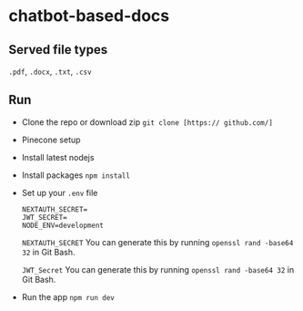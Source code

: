# chatbot-based-docs

## Served file types
  `.pdf`, `.docx`, `.txt`, `.csv`

## Run
- Clone the repo or download zip
    `git clone [https:// github.com/]`
- Pinecone setup
- Install latest nodejs
- Install packages
    `npm install`
- Set up your `.env` file
    
  ```  
  NEXTAUTH_SECRET=
  JWT_SECRET=
  NODE_ENV=development
  ```
  
  `NEXTAUTH_SECRET`
    You can generate this by running `openssl rand -base64 32` in Git Bash.
  
  `JWT_Secret`
    You can generate this by running `openssl rand -base64 32` in Git Bash.

- Run the app
    `npm run dev`
